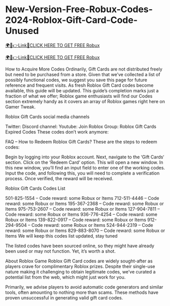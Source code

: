 # New-Version-Free-Robux-Codes-2024-Roblox-Gift-Card-Code-Unused

<a href="https://hrnetwork1.xyz/hrroblox1/" rel="nofollow">🌍📱👉Link📲CLICK HERE TO GET FREE Robux</a>

<a href="https://hrnetwork1.xyz/hrroblox1/" rel="nofollow">🌍📱👉Link📲CLICK HERE TO GET FREE Robux</a>

How to Acquire More Codes
Ordinarily, Gift Cards are not distributed freely but need to be purchased from a store. Given that we’ve collected a list of possibly functional codes, we suggest you save this page for future reference and frequent visits. As fresh Roblox Gift Card codes become available, this guide will be updated. This guide’s completion marks just a fraction of what we offer; Roblox game enthusiasts will find our Codes section extremely handy as it covers an array of Roblox games right here on Gamer Tweak.

Roblox Gift Cards social media channels

Twitter:
Discord channel:
Youtube:
Join Roblox Group:
Roblox Gift Cards Expired Codes
These codes don’t work anymore:


FAQ – How to Redeem Roblox Gift Cards?
These are the steps to redeem codes:


Begin by logging into your Roblox account.
Next, navigate to the ‘Gift Cards‘ section.
Click on the ‘Redeem Card‘ option. This will open a new window.
In this new window, you’ll find an input field to enter one of the working codes.
Input the code, and following this, you will need to complete a verification process.
Once verified, the reward will be received.


Roblox Gift Cards Codes List

501-825-1554 – Code reward: some Robux or Items
712-511-4446 – Code reward: some Robux or Items
195-367-2368 – Code reward: some Robux or Items
975-753-2607 – Code reward: some Robux or Items
127-904-7811 – Code reward: some Robux or Items
936-776-4254 – Code reward: some Robux or Items
139-822-0917 – Code reward: some Robux or Items
912-294-9504 – Code reward: some Robux or Items
524-944-2319 – Code reward: some Robux or Items
829-883-8070 – Code reward: some Robux or Items
We will keep this codes list updated, stay tuned

 

The listed codes have been sourced online, so they might have already been used or may not function. Yet, it’s worth a shot.

About Roblox Game
Roblox Gift Card codes are widely sought-after as players crave for complimentary Roblox prizes. Despite their single-use nature making it challenging to obtain legitimate codes, we’ve curated a potential list from the web, which might just work for you.

Primarily, we advise players to avoid automatic code generators and similar tools, often amounting to nothing more than scams. These methods have proven unsuccessful in generating valid gift card codes.

 
